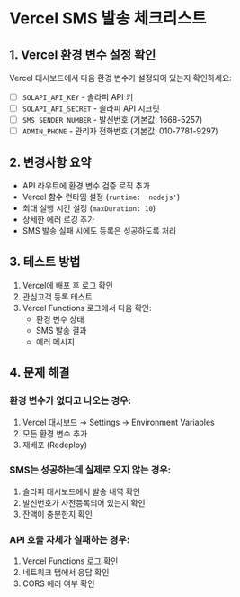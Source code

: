# Vercel SMS 발송 체크리스트

## 1. Vercel 환경 변수 설정 확인
Vercel 대시보드에서 다음 환경 변수가 설정되어 있는지 확인하세요:

- [ ] `SOLAPI_API_KEY` - 솔라피 API 키
- [ ] `SOLAPI_API_SECRET` - 솔라피 API 시크릿
- [ ] `SMS_SENDER_NUMBER` - 발신번호 (기본값: 1668-5257)
- [ ] `ADMIN_PHONE` - 관리자 전화번호 (기본값: 010-7781-9297)

## 2. 변경사항 요약
- API 라우트에 환경 변수 검증 로직 추가
- Vercel 함수 런타임 설정 (`runtime: 'nodejs'`)
- 최대 실행 시간 설정 (`maxDuration: 10`)
- 상세한 에러 로깅 추가
- SMS 발송 실패 시에도 등록은 성공하도록 처리

## 3. 테스트 방법
1. Vercel에 배포 후 로그 확인
2. 관심고객 등록 테스트
3. Vercel Functions 로그에서 다음 확인:
   - 환경 변수 상태
   - SMS 발송 결과
   - 에러 메시지

## 4. 문제 해결
### 환경 변수가 없다고 나오는 경우:
1. Vercel 대시보드 → Settings → Environment Variables
2. 모든 환경 변수 추가
3. 재배포 (Redeploy)

### SMS는 성공하는데 실제로 오지 않는 경우:
1. 솔라피 대시보드에서 발송 내역 확인
2. 발신번호가 사전등록되어 있는지 확인
3. 잔액이 충분한지 확인

### API 호출 자체가 실패하는 경우:
1. Vercel Functions 로그 확인
2. 네트워크 탭에서 응답 확인
3. CORS 에러 여부 확인